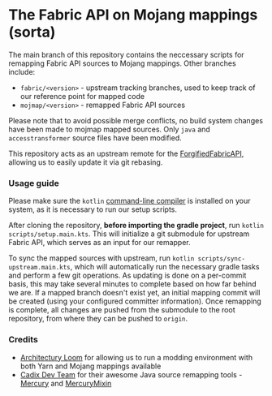 # The Fabric API on Mojang mappings (sorta)

The main branch of this repository contains the neccessary scripts for remapping Fabric API sources to Mojang mappings.
Other branches include:

- `fabric/<version>` - upstream tracking branches, used to keep track of our reference point for mapped code
- `mojmap/<version>` - remapped Fabric API sources

Please note that to avoid possible merge conflicts, no build system changes have been made to mojmap mapped sources.
Only `java` and `accesstransformer` source files have been modified.

This repository acts as an upstream remote for the [ForgifiedFabricAPI](https://github.com/Sinytra/ForgifiedFabricAPI),
allowing us to easily update it via git rebasing.

### Usage guide

Please make sure the `kotlin` [command-line compiler](https://kotlinlang.org/docs/command-line.html) is installed on
your system, as it is necessary to run our setup scripts.

After cloning the repository, **before importing the gradle project**, run `kotlin scripts/setup.main.kts`. This will
initialize a git submodule for upstream Fabric API, which serves as an input for our remapper.

To sync the mapped sources with upstream, run `kotlin scripts/sync-upstream.main.kts`, which will automatically run
the necessary gradle tasks and perform a few git operations. As updating is done on a per-commit basis, this may take
several minutes to complete based on how far behind we are.
If a mapped branch doesn't exist yet, an initial mapping commit will be created (using your configured committer
information). Once remapping is complete, all changes are pushed from the submodule to the root repository, from where
they can be pushed to `origin`.

### Credits

- [Architectury Loom](https://github.com/architectury/architectury-loom) for allowing us to run a modding environment
  with both Yarn and Mojang mappings available
- [Cadix Dev Team](https://github.com/CadixDev) for their awesome Java source remapping
  tools - [Mercury](https://github.com/CadixDev/Mercury) and [MercuryMixin](https://github.com/CadixDev/MercuryMixin)